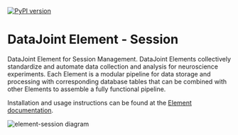 [![PyPI version](https://badge.fury.io/py/element-session.svg)](http://badge.fury.io/py/element-session)

# DataJoint Element - Session

DataJoint Element for Session Management. DataJoint Elements collectively standardize
and automate data collection and analysis for neuroscience experiments.  Each Element is
a modular pipeline for data storage and processing with corresponding database tables
that can be combined with other Elements to assemble a fully functional pipeline.

Installation and usage instructions can be found at the
[Element documentation](https://docs.datajoint.com/elements/element-session/).

![element-session diagram](https://raw.githubusercontent.com/datajoint/element-session/main/images/session_diagram.svg)
